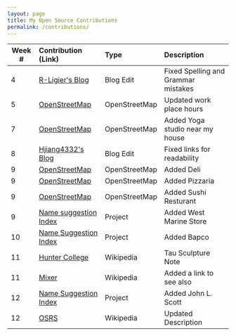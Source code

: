 ```yaml
---
layout: page
title: My Open Source Contributions
permalink: /contributions/
---
```


<!--
Type of the contribution should be "Wikipedia edit", "OpenStreet Map feature", "Project Documentation", "Project Code", "Blog Edit", etc.

The description should include a brief summary of what you did.

Replace the first row below with your contribution.

-->





| Week #       | Contribution (Link)  | Type  | Description |
|---|:---|:---|:---|
|  4   | <a href = 'https://github.com/hunter-college-ossd-fall-2019/R-Ligier-weekly/pull/3'>R-Ligier's Blog</a>   | Blog Edit    |   Fixed Spelling and Grammar mistakes   |
|   5  | <a href = 'https://www.openstreetmap.org/changeset/74403697#map=13/40.7601/-73.9668'> OpenStreetMap </a>    |  OpenStreetMap   |   Updated work place hours  |
| 7 | <a href = 'https://www.openstreetmap.org/changeset/76276932'>OpenStreetMap </a> | OpenStreetMap | Added Yoga studio near my house |
| 8 | [Hjiang4332's Blog](https://github.com/hunter-college-ossd-fall-2019/hjiang4332-weekly/pull/3)|  Blog Edit   |   Fixed links for readability   |
| 9| [OpenStreetMap](https://www.openstreetmap.org/changeset/76277049#map=19/40.62380/-74.00408) | OpenStreetMap | Added Deli |
| 9 | [OpenStreetMap](https://www.openstreetmap.org/changeset/76280837')  | OpenStreetMap | Added Pizzaria |
| 9 | [OpenStreetMap](https://www.openstreetmap.org/changeset/76280878')| OpenStreetMap | Added Sushi Resturant |
| 9 | [Name suggestion Index](https://github.com/osmlab/name-suggestion-index/pull/3220) | Project | Added West Marine Store | 
| 10 | [Name Suggestion Index](https://github.com/osmlab/name-suggestion-index/pull/3268) | Project | Added Bapco |
| 11 | [Hunter College](https://en.wikipedia.org/w/index.php?title=Hunter_College&oldid=926049581) | Wikipedia | Tau Sculpture Note |
| 11 | [Mixer](https://en.wikipedia.org/w/index.php?title=Mixer_(service)&oldid=926050760) | Wikipedia | Added a link to see also |
| 12 | [Name Suggestion Index](https://github.com/osmlab/name-suggestion-index/pull/3391) | Project | Added John L. Scott |
| 12 | [OSRS](https://en.wikipedia.org/w/index.php?title=Old_School_RuneScape&oldid=927189576) | Wikipedia | Updated Description | 
